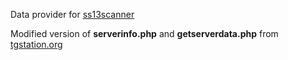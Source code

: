 Data provider for [ss13scanner](https://github.com/dualsaber/ss13scanner)

Modified version of **serverinfo.php** and **getserverdata.php** from [tgstation.org](https://github.com/tgstation/tgstation13.org)
